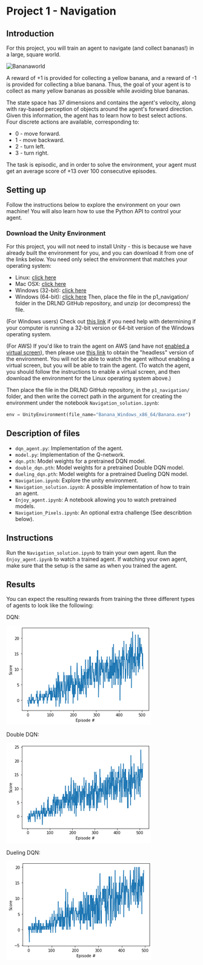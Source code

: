 # Project 1 -  Navigation

## Introduction
For this project, you will train an agent to navigate (and collect bananas!) in a large, square world.

![Bananaworld](images/bananaworld.gif)

A reward of +1 is provided for collecting a yellow banana, and a reward of -1 is provided for collecting a blue banana. Thus, the goal of your agent is to collect as many yellow bananas as possible while avoiding blue bananas.

The state space has 37 dimensions and contains the agent's velocity, along with ray-based perception of objects around the agent's forward direction. Given this information, the agent has to learn how to best select actions. Four discrete actions are available, corresponding to:

* 0 - move forward.
* 1 - move backward.
* 2 - turn left.
* 3 - turn right.

The task is episodic, and in order to solve the environment, your agent must get an average score of +13 over 100 consecutive episodes.

## Setting up
Follow the instructions below to explore the environment on your own machine! You will also learn how to use the Python API to control your agent.

### Download the Unity Environment
For this project, you will not need to install Unity - this is because we have already built the environment for you, and you can download it from one of the links below. You need only select the environment that matches your operating system:

* Linux: [click here](https://s3-us-west-1.amazonaws.com/udacity-drlnd/P1/Banana/Banana_Linux.zip)
* Mac OSX: [click here](https://s3-us-west-1.amazonaws.com/udacity-drlnd/P1/Banana/Banana.app.zip)
* Windows (32-bit): [click here](https://s3-us-west-1.amazonaws.com/udacity-drlnd/P1/Banana/Banana_Windows_x86.zip)
* Windows (64-bit): [click here](https://s3-us-west-1.amazonaws.com/udacity-drlnd/P1/Banana/Banana_Windows_x86_64.zip)
Then, place the file in the p1_navigation/ folder in the DRLND GitHub repository, and unzip (or decompress) the file.

(For Windows users) Check out [this link](https://support.microsoft.com/en-us/help/827218/how-to-determine-whether-a-computer-is-running-a-32-bit-version-or-64) if you need help with determining if your computer is running a 32-bit version or 64-bit version of the Windows operating system.

(For AWS) If you'd like to train the agent on AWS (and have not [enabled a virtual screen](https://github.com/Unity-Technologies/ml-agents/blob/master/docs/Training-on-Amazon-Web-Service.md)), then please use [this link](https://s3-us-west-1.amazonaws.com/udacity-drlnd/P1/Banana/Banana_Linux_NoVis.zip) to obtain the "headless" version of the environment. You will not be able to watch the agent without enabling a virtual screen, but you will be able to train the agent. (To watch the agent, you should follow the instructions to enable a virtual screen, and then download the environment for the Linux operating system above.)

Then place the file in the DRLND GitHub repository, in the `p1_navigation/` folder, and then write the correct path in the argument for creating the environment under the notebook `Navigation_solution.ipynb`:
```python
env = UnityEnvironment(file_name="Banana_Windows_x86_64/Banana.exe")
```

## Description of files
* `dqn_agent.py`: Implementation of the agent.
* `model.py`: Implementation of the Q-network.
* `dqn.pth`: Model weights for a pretrained DQN model.
* `double_dqn.pth`: Model weights for a pretrained Double DQN model.
* `dueling_dqn.pth`: Model weights for a pretrained Dueling DQN model.
* `Navigation.ipynb`: Explore the unity environment.
* `Navigation_solution.ipynb`: A possible implementation of how to train an agent.
* `Enjoy_agent.ipynb`: A notebook allowing you to watch pretrained models.
* `Navigation_Pixels.ipynb`: An optional extra challenge (See describtion below).

## Instructions 
Run the `Navigation_solution.ipynb` to train your own agent. 
Run the `Enjoy_agent.ipynb` to watch a trained agent. If watching your own agent, make sure that the setup is the same as when you trained the agent.

## Results
You can expect the resulting rewards from training the three different types of agents to look like the following:

DQN:

![DQN](images/dqn.png)

Double DQN:

![Double DQN](images/double_dqn.png)

Dueling DQN:

![Dueling DQN](images/dueling_dqn.png)
